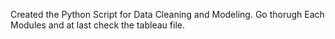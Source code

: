 Created the Python Script for Data Cleaning and Modeling.
Go thorugh Each Modules and at last check the tableau file.
